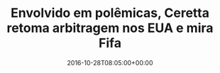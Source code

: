 ---
layout: post
title: "Envolvido em polêmicas, Ceretta retoma arbitragem nos EUA e mira Fifa"
date: 2016-10-28T08:05:00+00:00
external_link: "http://globoesporte.globo.com/sp/futebol/noticia/2016/10/envolvido-em-polemicas-ceretta-retoma-arbitragem-nos-eua-e-mira-fifa.html"
categories: news globo.com
---